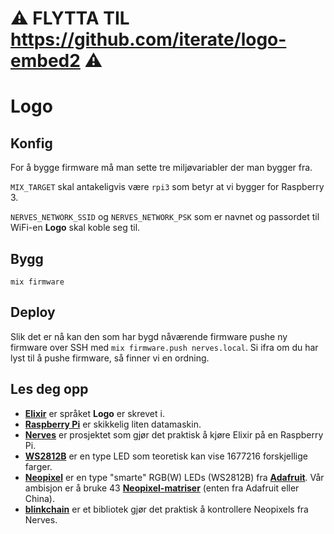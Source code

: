 # ⚠️ FLYTTA TIL https://github.com/iterate/logo-embed2 ⚠️

# Logo

## Konfig

For å bygge firmware må man sette tre miljøvariabler der man bygger fra.

`MIX_TARGET` skal antakeligvis være `rpi3` som betyr at vi bygger for Raspberry 3.

`NERVES_NETWORK_SSID` og `NERVES_NETWORK_PSK` som er navnet og passordet til
WiFi-en **Logo** skal koble seg til.

## Bygg

```shell
mix firmware
```

## Deploy

Slik det er nå kan den som har bygd nåværende firmware pushe ny firmware over
SSH med `mix firmware.push nerves.local`. Si ifra om du har lyst til å pushe
firmware, så finner vi en ordning.

## Les deg opp

- [**Elixir**](https://elixir-lang.org) er språket **Logo** er skrevet i.
- [**Raspberry Pi**](https://www.raspberrypi.org/) er skikkelig liten datamaskin.
- [**Nerves**](https://nerves-project.org) er prosjektet som gjør det praktisk å
  kjøre Elixir på en Raspberry Pi.
- [**WS2812B**](https://cdn-shop.adafruit.com/datasheets/WS2812B.pdf) er en
  type LED som teoretisk kan vise 1677216 forskjellige farger.
- [**Neopixel**](https://learn.adafruit.com/adafruit-neopixel-uberguide/the-magic-of-neopixels)
  er en type "smarte" RGB(W) LEDs (WS2812B) fra
  [**Adafruit**](https://adafruit.com). Vår ambisjon er å bruke 43
  [**Neopixel-matriser**](https://www.adafruit.com/product/1487)
  (enten fra Adafruit eller China).
- [**blinkchain**](https://github.com/GregMefford/blinkchain) er et bibliotek
  gjør det praktisk å kontrollere Neopixels fra Nerves.

